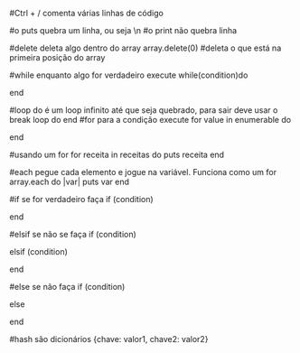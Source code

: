 #Ctrl + / comenta várias linhas de código

#o puts quebra um linha, ou seja \n
#o print não quebra linha

#delete deleta algo dentro do array
array.delete(0) #deleta o que está na primeira posição do array

#while enquanto algo for verdadeiro execute
while(condition)do

end

#loop do é um loop infinito até que seja quebrado, para sair deve usar o break
loop do
end
#for para a condição execute
for value in enumerable do

end

#usando um for
for receita in receitas do
puts receita
end

#each pegue cada elemento e jogue na variável. Funciona como um for
array.each do |var|
puts var
end

#if se for verdadeiro faça
if (condition)

end

#elsif se não se faça
if (condition)

elsif (condition)

end

#else se não faça
if (condition)

else

end

#hash são dicionários
{chave: valor1, chave2: valor2}
